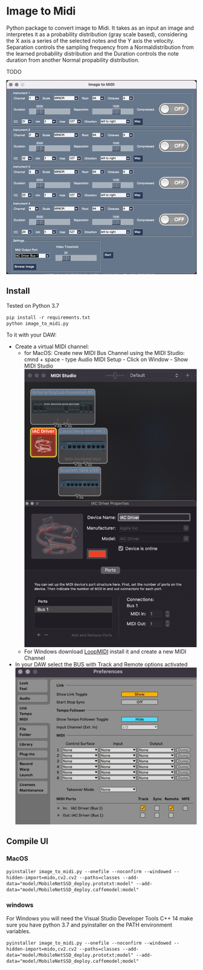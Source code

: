 # Image to Midi
Python package to convert image to Midi. It takes as an input an image and interpretes it as a probability distribution (gray scale based), considering the X axis a series of the selected notes and the Y axis the velocity.
Separation controls the sampling frequency from a Normaldistribution from the learned probability distribution and the Duration controls the note duration from another Normal propability distribution.

TODO

![SCREENSHOT](images/screenshot.png)

## Install
Tested on Python 3.7
```
pip install -r requirements.txt
python image_to_midi.py
```

To it with your DAW:
- Create a virtual MIDI channel:
  - for MacOS: Create new MIDI Bus Channel using the MIDI Studio: cmnd + space - type Audio MIDI Setup - Click on Window - Show MIDI Studio
![Midi Studio config](images/midi-studio.png)
  - For Windows download [LoopMIDI](https://www.tobias-erichsen.de/software/loopmidi.html) install it and create a new MIDI Channel
- In your DAW select the BUS with Track and Remote options activated
![Ableton](images/ableton-config.jpeg)

## Compile UI

### MacOS

```
pyinstaller image_to_midi.py --onefile --noconfirm --windowed --hidden-import=mido,cv2.cv2 --paths=classes --add-data="model/MobileNetSSD_deploy.prototxt:model" --add-data="model/MobileNetSSD_deploy.caffemodel:model"
```

### windows

For Windows you will need the Visual Studio Developer Tools C++ 14
make sure you have python 3.7 and pyinstaller on the PATH environment variables.

```
pyinstaller image_to_midi.py --onefile --noconfirm --windowed --hidden-import=mido,cv2.cv2 --paths=classes --add-data="model/MobileNetSSD_deploy.prototxt;model" --add-data="model/MobileNetSSD_deploy.caffemodel;model"
```